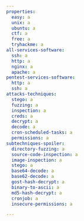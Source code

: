 ```yaml
---
properties:
  easy: a
  unix: a
  ubuntu: a
  ctf: a
  free: a
  tryhackme: a
all-services-software:
  ssh: a
  http: a
  nginx: a
  apache: a
pentest-services-software:
  http: a
  ssh: a
attacks-techniques:
  stego: a
  fuzzing: a
  inspection: a
  creds: a
  decrypt: a
  decode: a
  cron-scheduled-tasks: a
  permissions: a
subtechniques-spoiler:
  directory-fuzzing: a
  source-code-inspection: a
  image-inspection: a
  stego: a
  base64-decode: a
  base62-decode: a
  gost-hash-decrypt: a
  binary-to-ascii: a
  md5-hash-decrypt: a
  cronjob: a
  insecure-permissions: a

---
```

